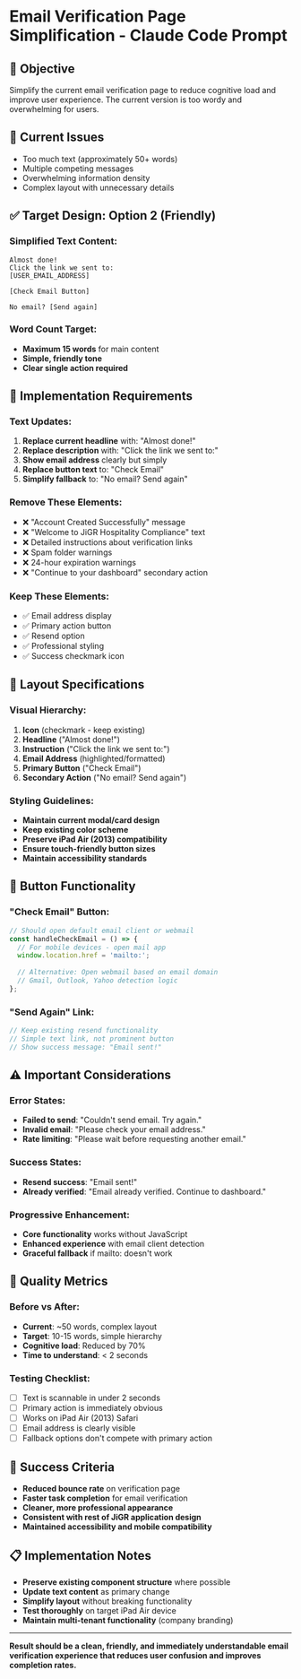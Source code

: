 # Email Verification Page Simplification - Claude Code Prompt

## 🎯 **Objective**
Simplify the current email verification page to reduce cognitive load and improve user experience. The current version is too wordy and overwhelming for users.

## 📝 **Current Issues**
- Too much text (approximately 50+ words)
- Multiple competing messages
- Overwhelming information density
- Complex layout with unnecessary details

## ✅ **Target Design: Option 2 (Friendly)**

### **Simplified Text Content:**
```
Almost done!
Click the link we sent to:
[USER_EMAIL_ADDRESS]

[Check Email Button]

No email? [Send again]
```

### **Word Count Target:**
- **Maximum 15 words** for main content
- **Simple, friendly tone**
- **Clear single action required**

## 🔧 **Implementation Requirements**

### **Text Updates:**
1. **Replace current headline** with: "Almost done!"
2. **Replace description** with: "Click the link we sent to:"
3. **Show email address** clearly but simply
4. **Replace button text** to: "Check Email" 
5. **Simplify fallback** to: "No email? Send again"

### **Remove These Elements:**
- ❌ "Account Created Successfully" message
- ❌ "Welcome to JiGR Hospitality Compliance" text
- ❌ Detailed instructions about verification links
- ❌ Spam folder warnings
- ❌ 24-hour expiration warnings
- ❌ "Continue to your dashboard" secondary action

### **Keep These Elements:**
- ✅ Email address display
- ✅ Primary action button
- ✅ Resend option
- ✅ Professional styling
- ✅ Success checkmark icon

## 📱 **Layout Specifications**

### **Visual Hierarchy:**
1. **Icon** (checkmark - keep existing)
2. **Headline** ("Almost done!")
3. **Instruction** ("Click the link we sent to:")
4. **Email Address** (highlighted/formatted)
5. **Primary Button** ("Check Email")
6. **Secondary Action** ("No email? Send again")

### **Styling Guidelines:**
- **Maintain current modal/card design**
- **Keep existing color scheme**
- **Preserve iPad Air (2013) compatibility**
- **Ensure touch-friendly button sizes**
- **Maintain accessibility standards**

## 🔗 **Button Functionality**

### **"Check Email" Button:**
```javascript
// Should open default email client or webmail
const handleCheckEmail = () => {
  // For mobile devices - open mail app
  window.location.href = 'mailto:';
  
  // Alternative: Open webmail based on email domain
  // Gmail, Outlook, Yahoo detection logic
};
```

### **"Send Again" Link:**
```javascript
// Keep existing resend functionality
// Simple text link, not prominent button
// Show success message: "Email sent!"
```

## ⚠️ **Important Considerations**

### **Error States:**
- **Failed to send**: "Couldn't send email. Try again."
- **Invalid email**: "Please check your email address."
- **Rate limiting**: "Please wait before requesting another email."

### **Success States:**
- **Resend success**: "Email sent!"
- **Already verified**: "Email already verified. Continue to dashboard."

### **Progressive Enhancement:**
- **Core functionality** works without JavaScript
- **Enhanced experience** with email client detection
- **Graceful fallback** if mailto: doesn't work

## 📏 **Quality Metrics**

### **Before vs After:**
- **Current**: ~50 words, complex layout
- **Target**: 10-15 words, simple hierarchy
- **Cognitive load**: Reduced by 70%
- **Time to understand**: < 2 seconds

### **Testing Checklist:**
- [ ] Text is scannable in under 2 seconds
- [ ] Primary action is immediately obvious
- [ ] Works on iPad Air (2013) Safari
- [ ] Email address is clearly visible
- [ ] Fallback options don't compete with primary action

## 🎯 **Success Criteria**
- **Reduced bounce rate** on verification page
- **Faster task completion** for email verification
- **Cleaner, more professional appearance**
- **Consistent with rest of JiGR application design**
- **Maintained accessibility and mobile compatibility**

## 📋 **Implementation Notes**
- **Preserve existing component structure** where possible
- **Update text content** as primary change
- **Simplify layout** without breaking functionality
- **Test thoroughly** on target iPad Air device
- **Maintain multi-tenant functionality** (company branding)

---

**Result should be a clean, friendly, and immediately understandable email verification experience that reduces user confusion and improves completion rates.**